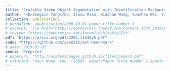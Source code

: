 ```yaml
---
title: "Scalable Video Object Segmentation with Identification Mechanism"
author: "<b>Zongxin Yang</b>, Jiaxu Miao, Xiaohan Wang, Yunchao Wei, Yi Yang"
collection: publications
# permalink: /publication/2009-10-01-paper-title-number-1
# excerpt: '[<a href="https://openaccess.thecvf.com/content_ICCV_2019/papers/Yang_Very_Long_Natural_Scenery_Image_Prediction_by_Outpainting_ICCV_2019_paper.pdf">PDF</a>]  [<a href="https://github.com/z-x-yang/NS-Outpainting">Code</a>]'
# review: "https://openreview.net/forum?id=hl3v8io3ZYt"
pdf: "https://arxiv.org/pdf/2203.11442v6.pdf"
code: "https://github.com/yoxu515/aot-benchmark"
# date: 2019-01-01
venue: 'Preprint'
# paperurl: 'http://academicpages.github.io/files/paper1.pdf'
# citation: 'Your Name, You. (2009). &quot;Paper Title Number 1.&quot; <i>Journal 1</i>. 1(1).'
---
```

